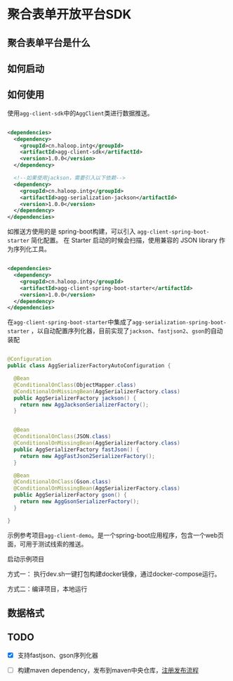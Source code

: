 # 聚合表单开放平台SDK

## 聚合表单平台是什么

## 如何启动

## 如何使用

使用`agg-client-sdk`中的`AggClient`类进行数据推送。

```xml

<dependencies>
  <dependency>
    <groupId>cn.haloop.intg</groupId>
    <artifactId>agg-client-sdk</artifactId>
    <version>1.0.0</version>
  </dependency>

  <!--如果使用jackson，需要引入以下依赖-->
  <dependency>
    <groupId>cn.haloop.intg</groupId>
    <artifactId>agg-serialization-jackson</artifactId>
    <version>1.0.0</version>
  </dependency>
</dependencies>

```

如推送方使用的是 spring-boot构建，可以引入 `agg-client-spring-boot-starter` 简化配置。 在 Starter 启动的时候会扫描，使用兼容的
JSON library 作为序列化工具。

```xml

<dependencies>
  <dependency>
    <groupId>cn.haloop.intg</groupId>
    <artifactId>agg-client-spring-boot-starter</artifactId>
    <version>1.0.0</version>
  </dependency>
</dependencies>
```

在`agg-client-spring-boot-starter`中集成了`agg-serialization-spring-boot-starter`
，以自动配置序列化器，目前实现了`jackson`、`fastjson2`、`gson`的自动装配

```java

@Configuration
public class AggSerializerFactoryAutoConfiguration {

  @Bean
  @ConditionalOnClass(ObjectMapper.class)
  @ConditionalOnMissingBean(AggSerializerFactory.class)
  public AggSerializerFactory jackson() {
    return new AggJacksonSerializerFactory();
  }


  @Bean
  @ConditionalOnClass(JSON.class)
  @ConditionalOnMissingBean(AggSerializerFactory.class)
  public AggSerializerFactory fastJson() {
    return new AggFastJson2SerializerFactory();
  }

  @Bean
  @ConditionalOnClass(Gson.class)
  @ConditionalOnMissingBean(AggSerializerFactory.class)
  public AggSerializerFactory gson() {
    return new AggGsonSerializerFactory();
  }

}
```

示例参考项目`agg-client-demo`。是一个spring-boot应用程序，包含一个web页面，可用于测试线索的推送。

启动示例项目

方式一： 执行dev.sh一键打包构建docker镜像，通过docker-compose运行。

方式二：编译项目，本地运行

## 数据格式

## TODO

* [x] 支持fastjson、gson序列化器
* [ ] 构建maven dependency，发布到maven中央仓库，[注册发布流程](https://central.sonatype.org/register/central-portal/) 
  